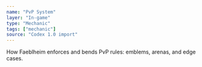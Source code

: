 ```yaml
---
name: "PvP System"
layer: "In-game"
type: "Mechanic"
tags: ["mechanic"]
source: "Codex 1.0 import"
---
```

How Faeblheim enforces and bends PvP rules: emblems, arenas, and edge cases.
